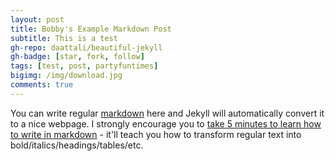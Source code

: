 ```yaml
---
layout: post
title: Bobby's Example Markdown Post
subtitle: This is a test
gh-repo: daattali/beautiful-jekyll
gh-badge: [star, fork, follow]
tags: [test, post, partyfuntimes]
bigimg: /img/download.jpg
comments: true
---
```


You can write regular [markdown](http://markdowntutorial.com/) here and Jekyll will automatically convert it to a nice webpage.  I strongly encourage you to [take 5 minutes to learn how to write in markdown](http://markdowntutorial.com/) - it'll teach you how to transform regular text into bold/italics/headings/tables/etc.

